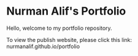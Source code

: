 # Nurman Alif's Portfolio
Hello, welcome to my portfolio repository.

To view the publish website, please click this link: nurmanalif.github.io/portfolio
